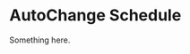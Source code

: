 [title]: # (AutoChange Schedule)
[tags]: # (XXX)
[priority]: # (2513)
# AutoChange Schedule
Something here.
